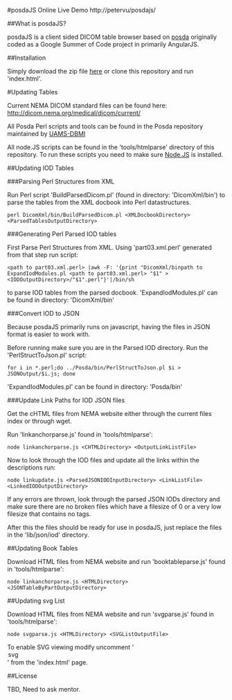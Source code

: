 #posdaJS Online Live Demo
http://petervu/posdajs/

##What is posdaJS?

posdaJS is a client sided DICOM table browser based on [posda](https://github.com/UAMS-DBMI/PosdaTools) originally coded as a Google Summer of Code project in primarily AngularJS.

##Installation

Simply download the zip file [here](#) or clone this repository and run 'index.html'.

#Updating Tables

Current NEMA DICOM standard files can be found here:
http://dicom.nema.org/medical/dicom/current/

All Posda Perl scripts and tools can be found in the Posda repository maintained by [UAMS-DBMI](https://github.com/UAMS-DBMI)

All node.JS scripts can be found in the 'tools/htmlparse' directory of this repository. To run these scripts you need to make sure [Node.JS](https://nodejs.org/en/) is installed.

##Updating IOD Tables

###Parsing Perl Structures from XML

Run Perl script 'BuildParsedDicom.pl' (found in directory: 'DicomXml/bin') to parse the tables from the XML docbook into Perl datastructures.

```
perl DicomXml/bin/BuildParsedDicom.pl <XMLDocbookDirectory> <ParsedTablesOutputDirectory>
```

###Generating Perl Parsed IOD tables

First Parse Perl Structures from XML. Using 'part03.xml.perl' generated from that step run script:

```
<path to part03.xml.perl> |awk -F: '{print "DicomXml/binpath to ExpandIodModules.pl <path to part03.xml.perl> "$1" > <IODOutputDirectory>/"$1".perl"}'|/bin/sh
```

to parse IOD tables from the parsed docbook. 'ExpandIodModules.pl' can be found in directory: 'DicomXml/bin'

###Convert IOD  to JSON

Because posdaJS primarily runs on javascript, having the files in JSON format is easier to work with.

Before running make sure you are in the Parsed IOD directory.
Run the 'PerlStructToJson.pl' script:
```
for i in *.perl;do ../Posda/bin/PerlStructToJson.pl $i > JSONOutput/$i.js; done
```

'ExpandIodModules.pl' can be found in directory: 'Posda/bin'

###Update Link Paths for IOD JSON files

Get the cHTML files from NEMA website either through the current files index or through wget.


Run 'linkanchorparse.js' found in 'tools/htmlparse':

```
node linkanchorparse.js <CHTMLDirectory> <OutputLinkListFile>
```

Now to look through the IOD files and update all the links within the descriptions run:

```
node linkupdate.js <ParsedJSONIODInputDirectory> <LinkListFile> <LinkedIODOutputDirectory>
```

If any errors are thrown, look through the parsed JSON IODs directory and make sure there are no broken files which have a filesize of 0 or a very low filesize that contains no tags.

After this the files should be ready for use in posdaJS, just replace the files in the 'lib/json/iod' directory.

##Updating Book Tables

Download HTML files from NEMA website and run 'booktableparse.js' found in 'tools/htmlparse':

```
node linkanchorparse.js <HTMLDirectory> <JSONTableByPartOutputDirectory>
```

##Updating svg List

Download HTML files from NEMA website and run 'svgparse.js' found in 'tools/htmlparse':

```
node svgparse.js <HTMLDirectory> <SVGListOutputFile>
```

To enable SVG viewing modify uncomment '<option>svg</option>' from the 'index.html' page.

##License

TBD, Need to ask mentor.
